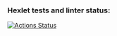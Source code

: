 ### Hexlet tests and linter status:
[![Actions Status](https://github.com/leshasmp/php-project-lvl3/workflows/hexlet-check/badge.svg)](https://github.com/leshasmp/php-project-lvl3/actions)